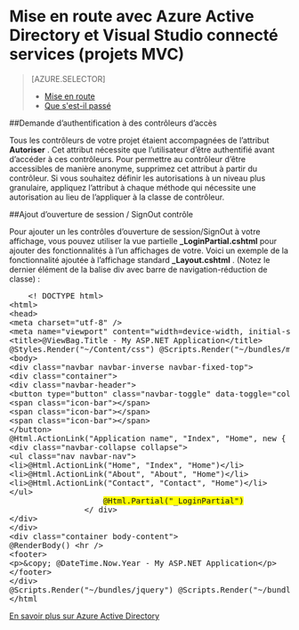 <properties 
    pageTitle="Commencer avec Azure Active Directory et les services de Visual Studio connecté (projets MVC) | Microsoft Azure" 
    description="Comment commencer à utiliser Azure Active Directory dans les projets MVC après que la connexion ou la création d’une annonce Azure à l’aide de Visual Studio de services connectés" 
    services="active-directory" 
    documentationCenter="" 
    authors="TomArcher" 
    manager="douge" 
    editor=""/>
  
<tags 
    ms.service="active-directory" 
    ms.workload="web" 
    ms.tgt_pltfrm="vs-getting-started" 
    ms.devlang="na" 
    ms.topic="article" 
    ms.date="08/15/2016" 
    ms.author="tarcher"/>

# <a name="getting-started-with-azure-active-directory-and-visual-studio-connected-services-mvc-projects"></a>Mise en route avec Azure Active Directory et Visual Studio connecté services (projets MVC)

> [AZURE.SELECTOR]
> - [Mise en route](vs-active-directory-dotnet-getting-started.md)
> - [Que s'est-il passé](vs-active-directory-dotnet-what-happened.md)
 
##<a name="requiring-authentication-to-access-controllers"></a>Demande d’authentification à des contrôleurs d’accès 

Tous les contrôleurs de votre projet étaient accompagnées de l’attribut **Autoriser** . Cet attribut nécessite que l’utilisateur d’être authentifié avant d’accéder à ces contrôleurs. Pour permettre au contrôleur d’être accessibles de manière anonyme, supprimez cet attribut à partir du contrôleur. Si vous souhaitez définir les autorisations à un niveau plus granulaire, appliquez l’attribut à chaque méthode qui nécessite une autorisation au lieu de l’appliquer à la classe de contrôleur.
 
##<a name="adding-signin--signout-controls"></a>Ajout d’ouverture de session / SignOut contrôle 

Pour ajouter un les contrôles d’ouverture de session/SignOut à votre affichage, vous pouvez utiliser la vue partielle **_LoginPartial.cshtml** pour ajouter des fonctionnalités à l’un affichages de votre. Voici un exemple de la fonctionnalité ajoutée à l’affichage standard **_Layout.cshtml** . (Notez le dernier élément de la balise div avec barre de navigation-réduction de classe) :

<pre>
    &lt;! DOCTYPE html&gt; 
&lt;html&gt; 
&lt;head&gt; 
&lt;meta charset="utf-8" /&gt; 
&lt;meta name="viewport" content="width=device-width, initial-scale=1.0"&gt; 
&lt;title&gt;@ViewBag.Title - My ASP.NET Application&lt;/title&gt; 
@Styles.Render("~/Content/css") @Scripts.Render("~/bundles/modernizr") &lt;/head&gt; 
&lt;body&gt; 
&lt;div class="navbar navbar-inverse navbar-fixed-top"&gt; 
&lt;div class="container"&gt; 
&lt;div class="navbar-header"&gt; 
&lt;button type="button" class="navbar-toggle" data-toggle="collapse" data-target=".navbar-collapse"&gt; 
&lt;span class="icon-bar"&gt;&lt;/span&gt; 
&lt;span class="icon-bar"&gt;&lt;/span&gt; 
&lt;span class="icon-bar"&gt;&lt;/span&gt; 
&lt;/button&gt; 
@Html.ActionLink("Application name", "Index", "Home", new { area = "" }, new { @class = "navbar-brand" }) &lt;/div&gt; 
&lt;div class="navbar-collapse collapse"&gt; 
&lt;ul class="nav navbar-nav"&gt; 
&lt;li&gt;@Html.ActionLink("Home", "Index", "Home")&lt;/li&gt; 
&lt;li&gt;@Html.ActionLink("About", "About", "Home")&lt;/li&gt; 
&lt;li&gt;@Html.ActionLink("Contact", "Contact", "Home")&lt;/li&gt; 
&lt;/ul&gt; 
                    <span style="background-color:yellow">@Html.Partial("_LoginPartial")</span> 
                &lt;/ div&gt; 
&lt;/div&gt; 
&lt;/div&gt; 
&lt;div class="container body-content"&gt; 
@RenderBody() &lt;hr /&gt; 
&lt;footer&gt; 
&lt;p&gt;&amp;copy; @DateTime.Now.Year - My ASP.NET Application&lt;/p&gt; 
&lt;/footer&gt; 
&lt;/div&gt; 
@Scripts.Render("~/bundles/jquery") @Scripts.Render("~/bundles/bootstrap") @RenderSection("scripts", required: false) &lt;/body&gt; 
&lt;/html                                                                                                                                                                                                                                                                                                                                                                                                                                                           &gt;
</pre>

[En savoir plus sur Azure Active Directory](https://azure.microsoft.com/services/active-directory/) 
